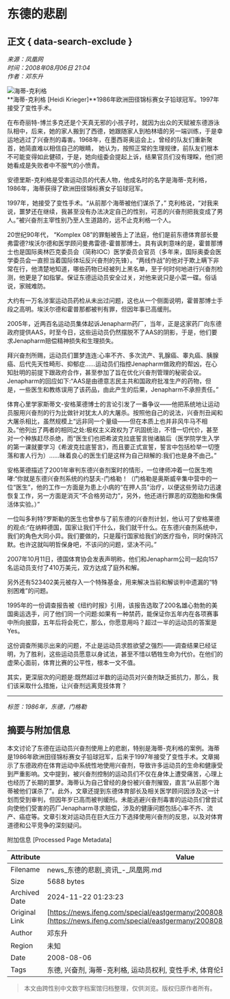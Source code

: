 # 东德的悲剧

## 正文 { data-search-exclude }


*来源：凤凰网*  
*时间：2008年08月06日 21:04*  
*作者：邓东升*  

![海蒂-克利格](http://img.ifeng.com/hres/200808/06/21/2b9e5137bae0b808fddbcc479f0a6116.jpg)  
**海蒂-克利格 \[Heidi Krieger\]**1986年欧洲田径锦标赛女子铅球冠军。1997年接受了变性手术。

在布奇丽特-博兰多克还是个天真无邪的小孩子时，就因为出众的天赋被东德游泳队相中，后来，她的家人搬到了西德，她跟随家人到柏林墙的另一端训练，于是幸运地逃过了兴奋剂的毒害。1968年，在墨西哥奥运会上，曾经的队友们重新聚首，她简直难以相信自己的眼睛， 她认为，按照正常的生理规律，前队友们根本不可能变得如此健硕，于是，她向组委会提起上诉，结果官员们没有理睬，他们把她看成是失败者中不服气的小愤青。

安德里斯-克利格是受害运动员的代表人物，他成名时的名字是海蒂-克利格，1986年，海蒂获得了欧洲田径锦标赛女子铅球冠军。

1997年，她接受了变性手术。“从前那个海蒂被他们谋杀了，” 克利格说，“对我来说，噩梦还在继续，我甚至没有办法决定自己的性别，可恶的兴奋剂把我变成了男人。”被兴奋剂主宰性别乃至人生道路的，远不止克利格一个人。

20世纪90年代， “Komplex 08”的罪魁被告上了法庭，他们是前东德体育部长曼弗雷德?埃沃尔德和医学顾问曼弗雷德-霍普那博士。具有讽刺意味的是，霍普那博士也是国际奥林匹克委员会（简称IOC）医学委员会官员（多年来，国际奥委会医学委员会一直担当着国际体坛反兴奋剂的先锋）。“两线作战”的他对于欺上瞒下非常在行，他清楚地知道，哪些药物已经被列上黑名单，至于何时何地进行兴奋剂检测，他更是了如指掌。保证东德运动员安全过关，对他来说只是小菜一碟。俗话说，家贼难防。

大约有一万名涉案运动员药检从未出过问题，这也从一个侧面说明，霍普那博士手段之高明。埃沃尔德和霍普那都被判有罪，但因年事已高缓刑。

2005年，近两百名运动员集体起诉Jenapharm药厂，当年，正是这家药厂向东德政府提供AAS，时至今日，这些运动员仍然摆脱不了AAS的阴影，于是，他们要求Jenapharm赔偿精神损失和生理损失。

拜兴奋剂所赐，运动员们噩梦连连:心率不齐、多次流产、乳腺癌、睾丸癌、胰腺癌、后代先天性畸形、抑郁症……运动员们指控Jenapharm做政府的帮凶，在心知肚明的前提下跟政府合作，甚至参加了旨在优化兴奋剂管理的秘密会议。Jenapharm的回应如下:“AAS是由德意志民主共和国政府批准生产的药物，但是，一些医生和教练误用了该药品，由此产生的后果，Jenapharm不承担责任。”

体育心里学家斯蒂文-安格莱德博士的言论引发了一番争议——他把系统地让运动员服用兴奋剂的行为比做针对犹太人的大屠杀。按照他自己的说法，兴奋剂丑闻和大屠杀相比，虽然规模上“远非同一个量级——但在本质上也并非风牛马不相及。”他列出了两者的相同之处:极权主义政权为了巩固统治，不惜一切代价，甚至对一个种族赶尽杀绝，而“医生们也把希波克拉底誓言抛诸脑后（医学院学生入学的第一课就要学习《希波克拉底誓言》，而且要正式宣誓，誓言中包括检举一切堕落和害人行为）……昧着良心的医生们是这样为自己辩解的:我们也是身不由己。”

安格莱德描述了2001年审判东德兴奋剂案时的情形，一位律师冲着一位医生咆哮:“你就是东德兴奋剂系统的约瑟夫-门格勒！（门格勒是奥斯威辛集中营中的一位“医生”，他的工作一方面是为患上小病的“在押人员”治疗，以便这些劳动力迅速恢复工作，另一方面是消灭“不合格劳动力”，另外，他还进行罪恶的双胞胎和侏儒活体实验。）”

一位叫多利特?罗斯勒的医生也曾参与了前东德的兴奋剂计划，他认可了安格莱德的观点:“在纳粹德国，国家让我们干什么，我们就干什么。在东德兴奋剂系统中，我们的角色大同小异。我们要做的，只是履行国家给我们的医疗指令，同时保持沉默。也许这就叫明哲保身吧，不该问的问题，坚决不问。”

2007年10月11日，德国体育协会发表声明称，他们和Jenapharm公司一起向157名运动员支付了410万美元，双方达成了庭外和解。

另外还有523402美元被存入一个特殊基金，用来解决当前和解谈判中遗漏的“特别困难”的问题。

1995年的一份调查报告被《纽约时报》引用，该报告选取了200名雄心勃勃的美国奥运选手，问了他们同一个问题:如果有一种禁药，能保证你五年内在各项赛事中所向披靡，五年后将会死亡，那么，你愿意用吗？超过一半的运动员的答案是Yes。

这份调查所揭示出来的问题，不止是运动员求胜欲望之强烈——调查结果已经证明，为了胜利，这些运动员愿意以身试法，甚至不惜以牺牲生命为代价。在他们的虚荣心面前，体育比赛的公平性，根本一文不值。

其实，更深层次的问题是:既然超过半数的运动员对兴奋剂缺乏抵抗力，那么，我们该采取什么措施，让兴奋剂远离竞技体育？

--- 

*标签：1986年，东德，门格勒*

## 摘要与附加信息

<!-- tcd_abstract -->
本文讨论了东德在运动员兴奋剂使用上的悲剧，特别是海蒂-克利格的案例。海蒂是1986年欧洲田径锦标赛女子铅球冠军，后来于1997年接受了变性手术。文章揭示了东德政府在体育运动中系统性地使用兴奋剂，导致许多运动员的生命和健康受到严重影响。文中提到，被兴奋剂控制的运动员们不仅在身体上遭受痛苦，心理上也经历了长期的噩梦。海蒂认为自己曾经的身份被兴奋剂摧毁，直言“从前那个海蒂被他们谋杀了”。此外，文章还提到东德体育部长及相关医学顾问因涉及这一计划而受到审判，但因年岁已高而被判缓刑。未能逃避兴奋剂毒害的运动员们曾尝试向使他们受害的药厂Jenapharm寻求赔偿，涉及的健康问题包括心率不齐、流产、癌症等。文章引发对运动员在巨大压力下选择使用兴奋剂的反思，以及对体育道德和公平竞争的深刻疑问。
<!-- tcd_abstract_end -->

附加信息 [Processed Page Metadata]

| Attribute       | Value                                  |
|-----------------|----------------------------------------|
| Filename        | news_东德的悲剧_资讯_-_凤凰网.md                             |
| Size            | 5688 bytes                           |
| Archived Date   | 2024-11-22 01:23:23                             |
| Original Link   | [https://news.ifeng.com/special/eastgermany/200808/0806_4193_700625_1.shtml](https://news.ifeng.com/special/eastgermany/200808/0806_4193_700625_1.shtml)                       |
| Author          | 邓东升                               |
| Region          | 未知                               |
| Date            | 2008-08-06                                 |
| Tags            | 东德, 兴奋剂, 海蒂-克利格, 运动员权利, 变性手术, 体育伦理                                 |
>
> 本文由跨性别中文数字档案馆归档整理，仅供浏览。版权归原作者所有。
>